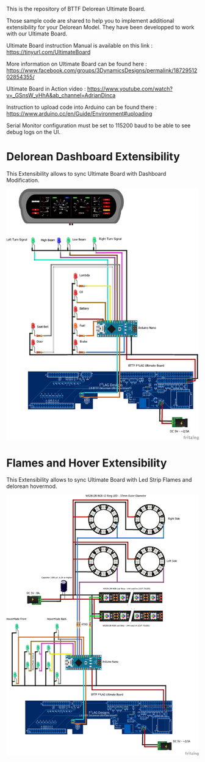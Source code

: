 This is the repository of BTTF Delorean Ultimate Board.

Those sample code are shared to help you to implement additional extensibility for your Delorean Model.
They have been developped to work with our Ultimate Board.

Ultimate Board instruction Manual is available on this link : https://tinyurl.com/UltimateBoard

More information on Ultimate Board can be found here : https://www.facebook.com/groups/3DynamicsDesigns/permalink/1872951202854355/

Ultimate Board in Action video : https://www.youtube.com/watch?v=_GSnsW_yHhA&ab_channel=AdrianDinca

Instruction to upload code into Arduino can be found there : https://www.arduino.cc/en/Guide/Environment#uploading

Serial Monitor configuration must be set to 115200 baud to be able to see debug logs on the UI.

# Delorean Dashboard Extensibility
This Extensibility allows to sync Ultimate Board with Dashboard Modification.

![Alt text](./DashBoard_bb.png?raw=true "Delorean Dashboard Extensibility Wiring")

# Flames and Hover Extensibility
This Extensibility allows to sync Ultimate Board with Led Strip Flames and delorean hovermod.

![Alt text](./Flames&Wheels_bb.png?raw=true "Flames and Hover Extensibility Wiring")